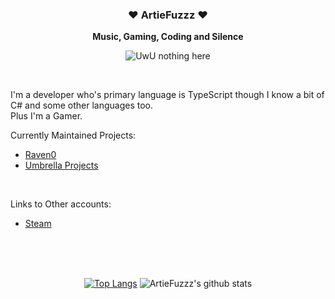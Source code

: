 <div align='center'>
  <h3>♥ ArtieFuzzz ♥</h3>
  
  <blockqoute><strong>Music, Gaming, Coding and Silence</strong></blockqoute>
  
  ![UwU nothing here](https://komarev.com/ghpvc/?username=ArtieFuzzz)

</div>
  <br>
  
  I'm a developer who's primary language is TypeScript though I know a bit of C# and some other languages too. <br>
  Plus I'm a Gamer.
  
  Currently Maintained Projects:
  - [Raven0](https://gitlab.com/raven0-bot/Raven)
  - [Umbrella Projects](https://github.com/hidden-umbrella)
  <br>
  
  Links to Other accounts:
  - [Steam](https://steamcommunity.com/id/ArtieFuzzz/)
  <br>

<br>
<br>

<div align="center">
  
  [![Top Langs](https://github-readme-stats.vercel.app/api/top-langs/?username=ArtieFuzzz&theme=vue-dark&layout=compact)](https://github.com/anuraghazra/github-readme-stats)
  ![ArtieFuzzz's github stats](https://github-readme-stats.vercel.app/api?username=ArtieFuzzz&show_icons=true&theme=vue-dark) 
</div>
